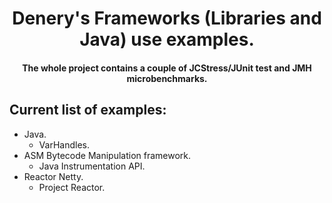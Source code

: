 <div align="center">
  <h1>Denery's Frameworks (Libraries and Java) use examples.</h1>

  <h4>The whole project contains a couple of JCStress/JUnit test and JMH microbenchmarks.</h4>
</div>

Current list of examples:
------
* Java.
  * VarHandles.
* ASM Bytecode Manipulation framework.
  * Java Instrumentation API.
* Reactor Netty.
  * Project Reactor.
